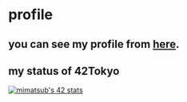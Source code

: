 # profile

## you can see my profile from [here](https://mmizuki1817.github.io/profile/).

## my status of 42Tokyo
[![mimatsub's 42 stats](https://badge42.vercel.app/api/v2/cl407fng6007809l6cos305cl/stats?cursusId=21&coalitionId=61)](https://github.com/JaeSeoKim/badge42)
